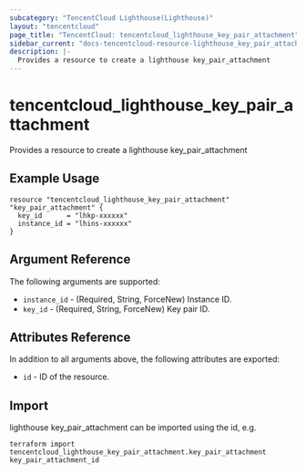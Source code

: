 ```yaml
---
subcategory: "TencentCloud Lighthouse(Lighthouse)"
layout: "tencentcloud"
page_title: "TencentCloud: tencentcloud_lighthouse_key_pair_attachment"
sidebar_current: "docs-tencentcloud-resource-lighthouse_key_pair_attachment"
description: |-
  Provides a resource to create a lighthouse key_pair_attachment
---
```


# tencentcloud_lighthouse_key_pair_attachment

Provides a resource to create a lighthouse key_pair_attachment

## Example Usage

```hcl
resource "tencentcloud_lighthouse_key_pair_attachment" "key_pair_attachment" {
  key_id      = "lhkp-xxxxxx"
  instance_id = "lhins-xxxxxx"
}
```

## Argument Reference

The following arguments are supported:

* `instance_id` - (Required, String, ForceNew) Instance ID.
* `key_id` - (Required, String, ForceNew) Key pair ID.

## Attributes Reference

In addition to all arguments above, the following attributes are exported:

* `id` - ID of the resource.



## Import

lighthouse key_pair_attachment can be imported using the id, e.g.

```
terraform import tencentcloud_lighthouse_key_pair_attachment.key_pair_attachment key_pair_attachment_id
```


